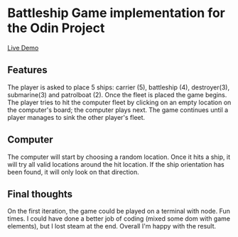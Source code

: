 # Battleship Game implementation for the Odin Project

[Live Demo](https://paposeco.github.io/battleship/)

## Features

The player is asked to place 5 ships: carrier (5), battleship (4), destroyer(3), submarine(3) and patrolboat (2). Once the fleet is placed the game begins. The player tries to hit the computer fleet by clicking on an empty location on the computer's board; the computer plays next. The game continues until a player manages to sink the other player's fleet.

## Computer

The computer will start by choosing a random location. Once it hits a ship, it will try all valid locations around the hit location. If the ship orientation has been found, it will only look on that direction.

## Final thoughts

On the first iteration, the game could be played on a terminal with node. Fun times.
I could have done a better job of coding (mixed some dom with game elements), but I lost steam at the end. Overall I'm happy with the result.
